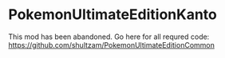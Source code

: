 # PokemonUltimateEditionKanto
This mod has been abandoned. Go here for all requred code: https://github.com/shultzam/PokemonUltimateEditionCommon
